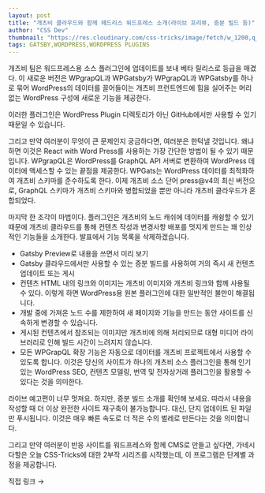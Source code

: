 ```yaml
---
layout: post
title: "개츠비 클라우드와 함께 헤드리스 워드프레스 소개(라이브 프리뷰, 증분 빌드 등)"
author: "CSS Dev"
thumbnail: "https://res.cloudinary.com/css-tricks/image/fetch/w_1200,q_auto,f_auto/https://css-tricks.com/wp-content/uploads/2020/07/gatsby-wordpress.png"
tags: GATSBY,WORDPRESS,WORDPRESS PLUGINS
---
```



개츠비 팀은 워드프레스용 소스 플러그인에 업데이트를 보내 베타 릴리스로 등급을 매겼다. 이 새로운 버전은 WPgrapQL과 WPGatsby가 WPgrapQL과 WPGatsby를 하나로 묶어 WordPress의 데이터를 끌어들이는 개츠비 프런트엔드에 힘을 실어주는 머리 없는 WordPress 구성에 새로운 기능을 제공한다.

이러한 플러그인은 WordPress Plugin 디렉토리가 아닌 GitHub에서만 사용할 수 있기 때문일 수 있습니다.

그리고 만약 여러분이 무엇이 큰 문제인지 궁금하다면, 여러분은 한턱낼 것입니다. 왜냐하면 이것은 React with Word Press를 사용하는 가장 간단한 방법이 될 수 있기 때문입니다. WPgrapQL은 WordPress를 GraphQL API 서버로 변환하여 WordPress 데이터에 액세스할 수 있는 끝점을 제공한다. WPGats는 WordPress 데이터를 최적화하여 개츠비 스키마를 준수하도록 한다. 이제 개츠비 소스 단어 press@v4의 최신 버전으로, GraphQL 스키마가 개츠비 스키마와 병합되었을 뿐만 아니라 개츠비 클라우드가 혼합되었다.

마지막 한 조각이 마법이다. 플러그인은 개츠비의 노드 캐쉬에 데이터를 캐슁할 수 있기 때문에 개츠비 클라우드를 통해 컨텐츠 작성과 변경사항 배포를 멋지게 만드는 꽤 인상적인 기능들을 소개한다. 발표에서 기능 목록을 삭제하겠습니다.

- Gatsby Preview로 내용을 쓰면서 미리 보기
- Gatsby 클라우드에서만 사용할 수 있는 증분 빌드를 사용하여 거의 즉시 새 컨텐츠 업데이트 또는 게시
- 컨텐츠 HTML 내의 링크와 이미지는 개츠비 이미지와 개츠비 링크와 함께 사용될 수 있다. 이렇게 하면 WordPress용 원본 플러그인에 대한 일반적인 불만이 해결됩니다.
- 개발 중에 가져온 노드 수를 제한하여 새 페이지와 기능을 만드는 동안 사이트를 신속하게 변경할 수 있습니다.
- 게시된 컨텐츠에서 참조되는 이미지만 개츠비에 의해 처리되므로 대형 미디어 라이브러리로 인해 빌드 시간이 느려지지 않습니다.
- 모든 WPGrapQL 확장 기능은 자동으로 데이터를 개츠비 프로젝트에서 사용할 수 있도록 합니다. 이것은 당신의 사이트가 하나의 개츠비 소스 플러그인을 통해 인기 있는 WordPress SEO, 컨텐츠 모델링, 번역 및 전자상거래 플러그인을 활용할 수 있다는 것을 의미한다.

라이브 예고편이 너무 멋져요. 하지만, 증분 빌드 소개를 확인해 보세요. 따라서 내용을 작성할 때 더 이상 완전한 사이트 재구축이 불가능합니다. 대신, 단지 업데이트 된 파일만 푸시됩니다. 이것은 매우 빠른 속도로 더 적은 수의 벌레로 만든다는 것을 의미합니다.

그리고 만약 여러분이 반응 사이트를 워드프레스와 함께 CMS로 만들고 싶다면, 가네시 다할은 오늘 CSS-Tricks에 대한 2부작 시리즈를 시작했는데, 이 프로그램은 단계별 과정을 제공합니다.

직접 링크 →